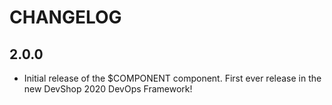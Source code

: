 CHANGELOG
=========

2.0.0
-----

 * Initial release of the $COMPONENT component. First ever release in the new DevShop 2020 DevOps Framework!
